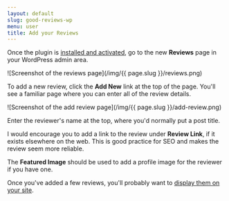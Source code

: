```yaml
---
layout: default
slug: good-reviews-wp
menu: user
title: Add your Reviews
---
```

Once the plugin is [installed and activated](getting-started/install), go to the new **Reviews** page in your WordPress admin area.

![Screenshot of the reviews page](/img/{{ page.slug }}/reviews.png)

To add a new review, click the **Add New** link at the top of the page. You'll see a familiar page where you can enter all of the review details.

![Screenshot of the add review page](/img/{{ page.slug }}/add-review.png)

Enter the reviewer's name at the top, where you'd normally put a post title.

I would encourage you to add a link to the review under **Review Link**, if it exists elsewhere on the web. This is good practice for SEO and makes the review seem more reliable.

The **Featured Image** should be used to add a profile image for the reviewer if you have one.

Once you've added a few reviews, you'll probably want to [display them on your site](display).
